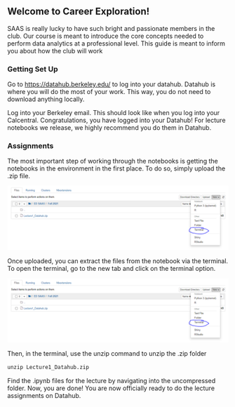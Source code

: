 ## Welcome to Career Exploration!

SAAS is really lucky to have such bright and passionate members in the club. Our course is meant to introduce the core concepts needed to perform data analytics at a professional level. This guide is meant to inform you about how the club will work 

### Getting Set Up

Go to https://datahub.berkeley.edu/ to log into your datahub. Datahub is where you will do the most of your work. This way, you do not need to download anything locally. 

Log into your Berkeley email. This should look like when you log into your Calcentral. Congratulations, you have logged into your Datahub! For lecture notebooks we release, we highly recommend you do them in Datahub.

### Assignments

The most important step of working through the notebooks is getting the notebooks in the environment in the first place. To do so, simply upload the .zip file.  


![useful image](https://github.com/Mphan6139/Fall_2021_SAAS_CX/blob/c5035cade178fab67fc95c47b217737b1fc23941/docs/terminal.PNG)

Once uploaded, you can extract the files from the notebook via the terminal. To open the terminal, go to the new tab and click on the terminal option.

![useful image](https://github.com/Mphan6139/Fall_2021_SAAS_CX/blob/c5035cade178fab67fc95c47b217737b1fc23941/docs/terminal.PNG)

Then, in the terminal, use the unzip command to unzip the .zip folder

```markdown
unzip Lecture1_Datahub.zip
```

Find the .ipynb files for the lecture by navigating into the uncompressed folder. Now, you are done! You are now officially ready to do the lecture assignments on Datahub.  
